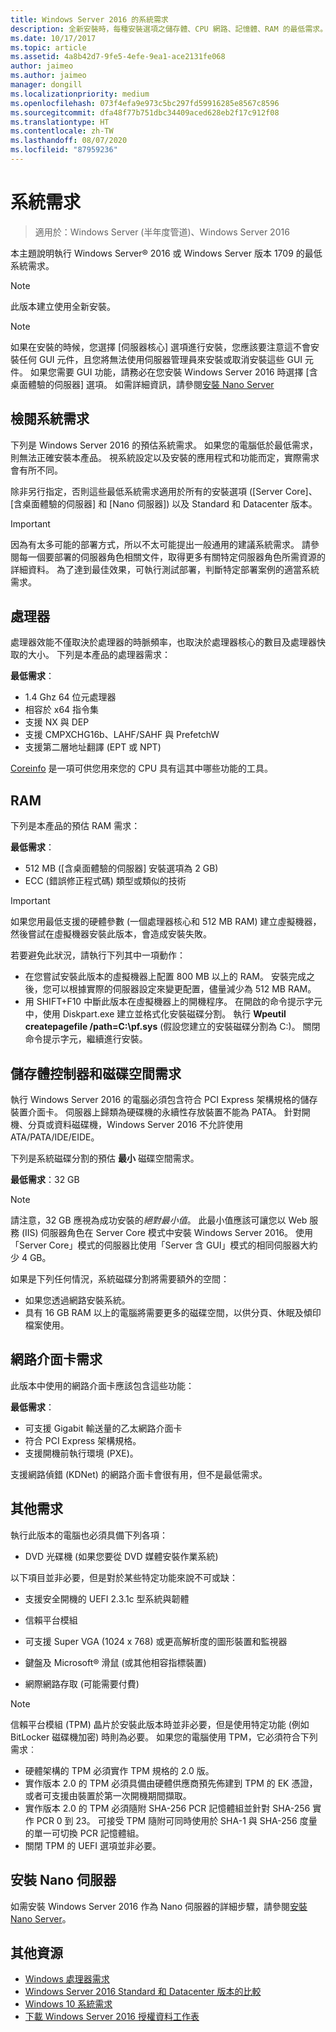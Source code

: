 ```yaml
---
title: Windows Server 2016 的系統需求
description: 全新安裝時，每種安裝選項之儲存體、CPU 網路、記憶體、RAM 的最低需求。
ms.date: 10/17/2017
ms.topic: article
ms.assetid: 4a8b42d7-9fe5-4efe-9ea1-ace2131fe068
author: jaimeo
ms.author: jaimeo
manager: dongill
ms.localizationpriority: medium
ms.openlocfilehash: 073f4efa9e973c5bc297fd59916285e8567c8596
ms.sourcegitcommit: dfa48f77b751dbc34409aced628eb2f17c912f08
ms.translationtype: HT
ms.contentlocale: zh-TW
ms.lasthandoff: 08/07/2020
ms.locfileid: "87959236"
---
```

# <a name="system-requirements"></a>系統需求

> 適用於：Windows Server (半年度管道)、Windows Server 2016

本主題說明執行 Windows Server&reg; 2016 或 Windows Server 版本 1709 的最低系統需求。

> [!NOTE]
> 此版本建立使用全新安裝。

> [!NOTE]
> 如果在安裝的時候，您選擇 [伺服器核心] 選項進行安裝，您應該要注意這不會安裝任何 GUI 元件，且您將無法使用伺服器管理員來安裝或取消安裝這些 GUI 元件。 如果您需要 GUI 功能，請務必在您安裝 Windows Server 2016 時選擇 [含桌面體驗的伺服器] 選項。 如需詳細資訊，請參閱[安裝 Nano Server](Getting-Started-with-Nano-Server.md)


## <a name="review-system-requirements"></a>檢閱系統需求
下列是 Windows Server 2016 的預估系統需求。 如果您的電腦低於最低需求，則無法正確安裝本產品。 視系統設定以及安裝的應用程式和功能而定，實際需求會有所不同。

除非另行指定，否則這些最低系統需求適用於所有的安裝選項 ([Server Core]、[含桌面體驗的伺服器] 和 [Nano 伺服器]) 以及 Standard 和 Datacenter 版本。

> [!IMPORTANT]
> 因為有太多可能的部署方式，所以不太可能提出一般通用的建議系統需求。 請參閱每一個要部署的伺服器角色相關文件，取得更多有關特定伺服器角色所需資源的詳細資料。 為了達到最佳效果，可執行測試部署，判斷特定部署案例的適當系統需求。


## <a name="processor"></a>處理器
處理器效能不僅取決於處理器的時脈頻率，也取決於處理器核心的數目及處理器快取的大小。 下列是本產品的處理器需求：

**最低需求**：
- 1.4 Ghz 64 位元處理器
- 相容於 x64 指令集
- 支援 NX 與 DEP
- 支援 CMPXCHG16b、LAHF/SAHF 與 PrefetchW
- 支援第二層地址翻譯 (EPT 或 NPT)

[Coreinfo](/sysinternals/downloads/coreinfo) 是一項可供您用來您的 CPU 具有這其中哪些功能的工具。

## <a name="ram"></a>RAM
下列是本產品的預估 RAM 需求：

**最低需求**：
- 512 MB ([含桌面體驗的伺服器] 安裝選項為 2 GB)
- ECC (錯誤修正程式碼) 類型或類似的技術

> [!IMPORTANT]
> 如果您用最低支援的硬體參數 (一個處理器核心和 512 MB RAM) 建立虛擬機器，然後嘗試在虛擬機器安裝此版本，會造成安裝失敗。
>
> 若要避免此狀況，請執行下列其中一項動作：
>
> -   在您嘗試安裝此版本的虛擬機器上配置 800 MB 以上的 RAM。 安裝完成之後，您可以根據實際的伺服器設定來變更配置，儘量減少為 512 MB RAM。
> -   用 SHIFT+F10 中斷此版本在虛擬機器上的開機程序。 在開啟的命令提示字元中，使用 Diskpart.exe 建立並格式化安裝磁碟分割。 執行 **Wpeutil createpagefile /path=C:\pf.sys** (假設您建立的安裝磁碟分割為 C:)。 關閉命令提示字元，繼續進行安裝。

## <a name="storage-controller-and-disk-space-requirements"></a>儲存體控制器和磁碟空間需求
執行 Windows Server 2016 的電腦必須包含符合 PCI Express 架構規格的儲存裝置介面卡。 伺服器上歸類為硬碟機的永續性存放裝置不能為 PATA。 針對開機、分頁或資料磁碟機，Windows Server 2016 不允許使用 ATA/PATA/IDE/EIDE。

下列是系統磁碟分割的預估 **最小** 磁碟空間需求。

**最低需求**：32 GB

> [!NOTE]
> 請注意，32 GB 應視為成功安裝的*絕對最小值*。 此最小值應該可讓您以 Web 服務 (IIS) 伺服器角色在 Server Core 模式中安裝 Windows Server 2016。 使用「Server Core」模式的伺服器比使用「Server 含 GUI」模式的相同伺服器大約少 4 GB。
>
> 如果是下列任何情況，系統磁碟分割將需要額外的空間：
>
> -   如果您透過網路安裝系統。
> -   具有 16 GB RAM 以上的電腦將需要更多的磁碟空間，以供分頁、休眠及傾印檔案使用。

## <a name="network-adapter-requirements"></a>網路介面卡需求

此版本中使用的網路介面卡應該包含這些功能：

**最低需求**：
- 可支援 Gigabit 輸送量的乙太網路介面卡
- 符合 PCI Express 架構規格。
- 支援開機前執行環境 (PXE)。

支援網路偵錯 (KDNet) 的網路介面卡會很有用，但不是最低需求。

## <a name="other-requirements"></a>其他需求
執行此版本的電腦也必須具備下列各項：


-   DVD 光碟機 (如果您要從 DVD 媒體安裝作業系統)

以下項目並非必要，但是對於某些特定功能來說不可或缺：

- 支援安全開機的 UEFI 2.3.1c 型系統與韌體
- 信賴平台模組

-   可支援 Super VGA (1024 x 768) 或更高解析度的圖形裝置和監視器

-   鍵盤及 Microsoft&reg; 滑鼠 (或其他相容指標裝置)

-   網際網路存取 (可能需要付費)

> [!NOTE]
> 信賴平台模組 (TPM) 晶片於安裝此版本時並非必要，但是使用特定功能 (例如 BitLocker 磁碟機加密) 時則為必要。 如果您的電腦使用 TPM，它必須符合下列需求︰
>
> - 硬體架構的 TPM 必須實作 TPM 規格的 2.0 版。
> - 實作版本 2.0 的 TPM 必須具備由硬體供應商預先佈建到 TPM 的 EK 憑證，或者可支援由裝置於第一次開機期間擷取。
> - 實作版本 2.0 的 TPM 必須隨附 SHA-256 PCR 記憶體組並針對 SHA-256 實作 PCR 0 到 23。 可接受 TPM 隨附可同時使用於 SHA-1 與 SHA-256 度量的單一可切換 PCR 記憶體組。
> - 關閉 TPM 的 UEFI 選項並非必要。

## <a name="installation-of-nano-server"></a>安裝 Nano 伺服器
如需安裝 Windows Server 2016 作為 Nano 伺服器的詳細步驟，請參閱[安裝 Nano Server](Getting-Started-with-Nano-Server.md)。

## <a name="additional-resources"></a>其他資源
- [Windows 處理器需求](/windows-hardware/design/minimum/windows-processor-requirements)
- [Windows Server 2016 Standard 和 Datacenter 版本的比較](./2016-edition-comparison.md)
- [Windows 10 系統需求](https://www.microsoft.com/windows/windows-10-specifications#system-specifications)
- [下載 Windows Server 2016 授權資料工作表](https://download.microsoft.com/download/7/2/9/7290EA05-DC56-4BED-9400-138C5701F174/WS2016LicensingDatasheet.pdf)
